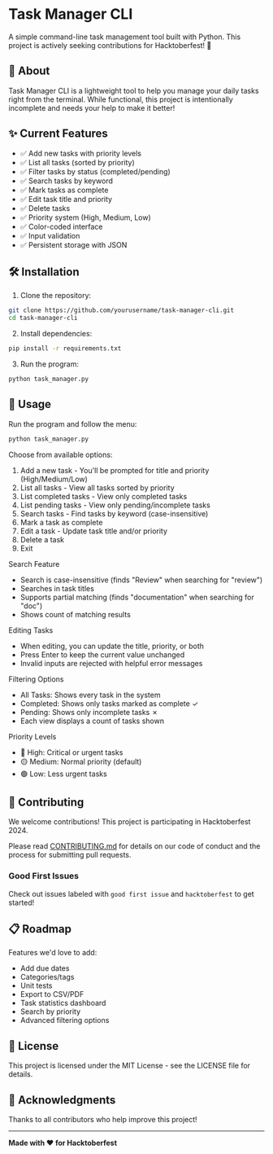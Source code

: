# Task Manager CLI

A simple command-line task management tool built with Python. This project is actively seeking contributions for Hacktoberfest! 🎃

## 🚀 About

Task Manager CLI is a lightweight tool to help you manage your daily tasks right from the terminal. While functional, this project is intentionally incomplete and needs your help to make it better!

## ✨ Current Features

- ✅ Add new tasks with priority levels
- ✅ List all tasks (sorted by priority)
- ✅ Filter tasks by status (completed/pending)
- ✅ Search tasks by keyword
- ✅ Mark tasks as complete
- ✅ Edit task title and priority
- ✅ Delete tasks
- ✅ Priority system (High, Medium, Low)
- ✅ Color-coded interface
- ✅ Input validation
- ✅ Persistent storage with JSON

## 🛠️ Installation

1. Clone the repository:
```bash
git clone https://github.com/yourusername/task-manager-cli.git
cd task-manager-cli
```

2. Install dependencies:
```bash
pip install -r requirements.txt
```

3. Run the program:
```bash
python task_manager.py
```

## 📖 Usage

Run the program and follow the menu:
```bash
python task_manager.py
```

Choose from available options:

1. Add a new task - You'll be prompted for title and priority (High/Medium/Low)
2. List all tasks - View all tasks sorted by priority
3. List completed tasks - View only completed tasks
4. List pending tasks - View only pending/incomplete tasks
5. Search tasks - Find tasks by keyword (case-insensitive)
6. Mark a task as complete
7. Edit a task - Update task title and/or priority
8. Delete a task
9. Exit


Search Feature

- Search is case-insensitive (finds "Review" when searching for "review")
- Searches in task titles
- Supports partial matching (finds "documentation" when searching for "doc")
- Shows count of matching results


Editing Tasks

- When editing, you can update the title, priority, or both
- Press Enter to keep the current value unchanged
- Invalid inputs are rejected with helpful error messages


Filtering Options

- All Tasks: Shows every task in the system
- Completed: Shows only tasks marked as complete ✓
- Pending: Shows only incomplete tasks ✗
- Each view displays a count of tasks shown


Priority Levels

- 🔴 High: Critical or urgent tasks
- 🟡 Medium: Normal priority (default)
- 🟢 Low: Less urgent tasks

## 🤝 Contributing

We welcome contributions! This project is participating in Hacktoberfest 2024.

Please read [CONTRIBUTING.md](CONTRIBUTING.md) for details on our code of conduct and the process for submitting pull requests.

### Good First Issues

Check out issues labeled with `good first issue` and `hacktoberfest` to get started!

## 📋 Roadmap

Features we'd love to add:
- Add due dates
- Categories/tags
- Unit tests
- Export to CSV/PDF
- Task statistics dashboard
- Search by priority
- Advanced filtering options

## 📜 License

This project is licensed under the MIT License - see the LICENSE file for details.

## 🙏 Acknowledgments

Thanks to all contributors who help improve this project!

---

**Made with ❤️ for Hacktoberfest**